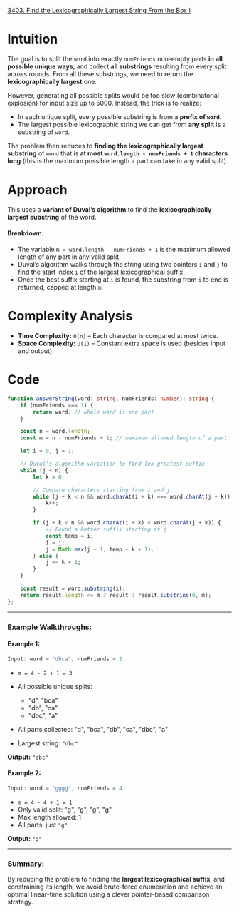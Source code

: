 [3403. Find the Lexicographically Largest String From the Box I](https://leetcode.com/problems/find-the-lexicographically-largest-string-from-the-box-i/)

# Intuition

The goal is to split the `word` into exactly `numFriends` non-empty parts **in all possible unique ways**, and collect **all substrings** resulting from every split across rounds. From all these substrings, we need to return the **lexicographically largest** one.

However, generating all possible splits would be too slow (combinatorial explosion) for input size up to 5000. Instead, the trick is to realize:

* In each unique split, every possible substring is from a **prefix of `word`**.
* The largest possible lexicographic string we can get from **any split** is a substring of `word`.

The problem then reduces to **finding the lexicographically largest substring** of `word` that is **at most `word.length - numFriends + 1` characters long** (this is the maximum possible length a part can take in any valid split).

# Approach

This uses a **variant of Duval’s algorithm** to find the **lexicographically largest substring** of the word.

#### Breakdown:

* The variable `m = word.length - numFriends + 1` is the maximum allowed length of any part in any valid split.
* Duval’s algorithm walks through the string using two pointers `i` and `j` to find the start index `i` of the largest lexicographical suffix.
* Once the best suffix starting at `i` is found, the substring from `i` to end is returned, capped at length `m`.

# Complexity Analysis

* **Time Complexity:** `O(n)` – Each character is compared at most twice.
* **Space Complexity:** `O(1)` – Constant extra space is used (besides input and output).

# Code

```typescript
function answerString(word: string, numFriends: number): string {
    if (numFriends === 1) {
        return word; // whole word is one part
    }

    const n = word.length;
    const m = n - numFriends + 1; // maximum allowed length of a part

    let i = 0, j = 1;

    // Duval's algorithm variation to find lex greatest suffix
    while (j < n) {
        let k = 0;

        // Compare characters starting from i and j
        while (j + k < n && word.charAt(i + k) === word.charAt(j + k)) {
            k++;
        }

        if (j + k < n && word.charAt(i + k) < word.charAt(j + k)) {
            // Found a better suffix starting at j
            const temp = i;
            i = j;
            j = Math.max(j + 1, temp + k + 1);
        } else {
            j += k + 1;
        }
    }

    const result = word.substring(i);
    return result.length <= m ? result : result.substring(0, m);
};

```

---

### **Example Walkthroughs:**

#### **Example 1:**

```ts
Input: word = "dbca", numFriends = 2
```

* `m = 4 - 2 + 1 = 3`
* All possible unique splits:

  * "d", "bca"
  * "db", "ca"
  * "dbc", "a"
* All parts collected: "d", "bca", "db", "ca", "dbc", "a"
* Largest string: `"dbc"`

**Output:** `"dbc"`

#### **Example 2:**

```ts
Input: word = "gggg", numFriends = 4
```

* `m = 4 - 4 + 1 = 1`
* Only valid split: "g", "g", "g", "g"
* Max length allowed: 1
* All parts: just `"g"`

**Output:** `"g"`

---

### **Summary:**

By reducing the problem to finding the **largest lexicographical suffix**, and constraining its length, we avoid brute-force enumeration and achieve an optimal linear-time solution using a clever pointer-based comparison strategy.
